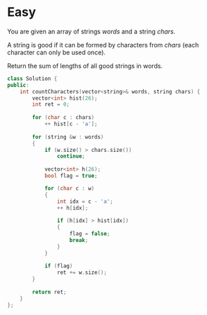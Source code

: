 # Easy

You are given an array of strings $words$ and a string $chars$.

A string is good if it can be formed by characters from $chars$ (each character can only be used once).

Return the sum of lengths of all good strings in words.

```cpp
class Solution {
public:
    int countCharacters(vector<string>& words, string chars) {
        vector<int> hist(26);
        int ret = 0;
        
        for (char c : chars)
            ++ hist[c - 'a'];
        
        for (string &w : words)
        {
            if (w.size() > chars.size())
                continue;
            
            vector<int> h(26);
            bool flag = true;

            for (char c : w)
            {
                int idx = c - 'a';
                ++ h[idx];
                
                if (h[idx] > hist[idx])
                {
                    flag = false;
                    break;
                }
            }
            
            if (flag)
                ret += w.size();
        }
        
        return ret;
    }
};
```
